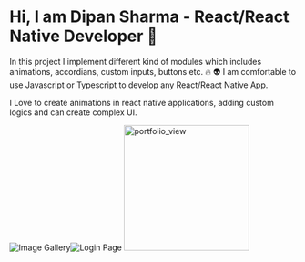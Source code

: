 # Hi, I am Dipan Sharma - React/React Native Developer :art:
In this project I implement different kind of modules which includes animations, accordians, custom inputs, buttons etc. :fire: :alien:
I am comfortable to use Javascript or Typescript to develop any React/React Native App.

I Love to create animations in react native applications, adding custom logics and can create complex UI.

![Image Gallery](https://media.giphy.com/media/SyPGu2Mj8XvAD7dTqZ/giphy.gif)![Login Page](https://media.giphy.com/media/SkjBraUGVlKhAaAinh/giphy.gif) <img width="220" alt="portfolio_view" src="https://i.ibb.co/rw1cGyk/Simulator-Screen-Shot-i-Phone-11-Pro-Max-2021-06-04-at-16-59-49.png">